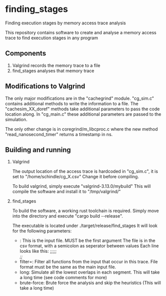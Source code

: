 # finding_stages
Finding execution stages by memory access trace analysis

This repository contains software to create and analyse a memory access trace to find execution stages in any program

## Components
1. Valgrind records the memory trace to a file
2. find_stages analyses that memory trace

## Modifications to Valgrind
The only major modifications are in the "cachegrind" module.
"cg_sim.c" contains additional methods to write the information to a file.
The "cachesim_XX_doref" methods take additional parameters to pass the code location along.
In "cg_main.c" these additional parameters are passed to the simulation.

The only other change is in coregrind/m_libcproc.c where the new method "read_nanosecond_timer" returns a timestamp in ns.

## Building and running
1. Valgrind

   The output location of the access trace is hardcoded in "cg_sim.c", it is set to "/home/schindle/cg_X.csv"
   Change it before compiling.

   To build valgrind, simply execute "valgrind-3.13.0/mybuild"
   This will compile the software and install it to "/tmp/valgrind/"

2. find_stages

   To build the software, a working rust toolchain is required.
   Simply move into the directory and execute "cargo build --release".

   The executable is located under ./target/release/find_stages
   It will look for the following parameters:
   - <file>: This is the input file. MUST be the first argument
     The file is in the csv format, with a semicolon as seperator between values
     Each line looks like this:
     <Operation>;<Miss>;<File>;<Function>;<Line>;<Address>;<Size>;<Time>
   - filter=<file>: Filter all functions from the input that occur in this trace. File format must be the same as the main input file.
   - long: Simulate all the lowest overlaps in each segment. This will take a long time (see code comments for more)
   - brute-force: Brute force the analysis and skip the heuristics (This will take a long time)
